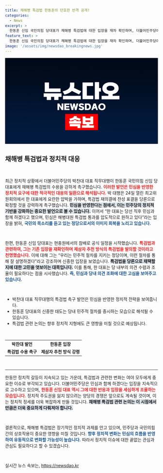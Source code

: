 ```yaml
---
title: 채해병 특검법 한동훈의 단호한 반격 공개!
categories:
  - News
excerpt: >
  한동훈 신임 국민의힘 당대표가 채해병 특검법에 대한 입장을 재차 확인하며, 더불어민주당이 압박 카드를 꺼내들었다. 민심은 특검법 통과를 원한다는 박찬대의 발언에 여야의 긴장감이 감돈다.
feature_text: >
  한동훈 신임 국민의힘 당대표가 채해병 특검법에 대한 입장을 재차 확인하며, 더불어민주당이 압박 카드를 꺼내들었다. 민심은 특검법 통과를 원한다는 박찬대의 발언에 여야의 긴장감이 감돈다.
image: '/assets/img/newsdao_breakingnews.jpg'
---
```


<p><img src="/assets/img/newsdao_breakingnews.jpg" alt="bookingtag 속보" /></p>

<h2 data-ke-size="size26">채해병 특검법과 정치적 대응</h2>

<p data-ke-size="size16">&nbsp;</p>

<p data-ke-size="size16">최근 정치적 상황에서 더불어민주당의 박찬대 대표 직무대행이 한동훈 국민의힘 신임 당대표에게 채해병 특검법의 수용을 강하게 촉구했습니다. <b><span style="color: #ee2323;">이러한 발언은 민심을 반영한 정치적 요구에 대한 적극적인 대응의 일환으로 해석됩니다.</span></b> 박 대행은 24일 열린 최고위원회의에서 한 대표에게 요란한 압박을 가하며, 특검법 재의결에 찬성 표결을 당론으로 확정할 것을 강력하게 촉구했습니다. <b><span style="background-color: #21538527;">민심을 반영한다는 점에서, 이는 민주당의 정치적 기반을 강화하는 중요한 발언으로 볼 수 있습니다.</span></b> 이어서 “한 대표는 당선 직후 민심과 함께 하겠다고 했으며, 민심은 해병대원 특검법 통과를 압도적으로 원하고 있다”라는 입장을 밝혀, <b><span style="color: #1a5490;">국민의 목소리를 듣고 있는 정당으로서의 이미지 회복을 노리고 있습니다.</span></b></p>

<p data-ke-size="size16">&nbsp;</p>

<p data-ke-size="size16">한편, 한동훈 신임 당대표는 현충원에서의 참배로 공식 일정을 시작했습니다. <b><span style="color: #ee2323;">특검법과 관련하여, 그는 기존 입장을 재확인하며 제삼자 추천 방식의 특검법을 발의할 것이라고 천명했습니다.</span></b> 이에 대해 그는 “우리는 민주적 절차를 지키는 정당이며, 이런 절차를 통해 잘 설명하겠다”라고 강조하며 신중한 입장을 보였습니다. <b><span style="background-color: #21538527;">특검법을 당론으로 채택할지에 대한 고민을 엿보이는 대목입니다.</span></b> 이를 통해, 한 대표는 당 내부의 의견 수렴과 조율이 필요하다는 점을 시사했습니다. <b><span style="color: #1a5490;">즉, 민심과 당내 의견 조화에 대한 고심을 보여주고 있습니다.</span></b></p>

<p data-ke-size="size16">&nbsp;</p>

<ul>
    <li>박찬대 대표 직무대행의 특검법 촉구 발언은 민심을 반영한 정치적 전략을 보여줍니다.</li>
    <li>한동훈 당대표의 신중한 태도는 당내 민주적 절차를 중시하는 모습으로 해석될 수 있습니다.</li>
    <li>특검법 관련 논의는 향후 정치적 지형에도 큰 영향을 미칠 것으로 예상됩니다.</li>
</ul>

<p data-ke-size="size16">&nbsp;</p>

<table>
    <tr>
        <td style="text-align: center; height: 17px;"><b>박찬대 발언</b></td>
        <td style="text-align: center; height: 17px;"><b>한동훈 입장</b></td>
    </tr>
    <tr>
        <td style="text-align: center; height: 17px;"><b>특검법 수용 촉구</b></td>
        <td style="text-align: center; height: 17px;"><b>제삼자 추천 방식 강령</b></td>
    </tr>
</table>

<p data-ke-size="size16">&nbsp;</p>

<hr />

<p data-ke-size="size16">한동안 정치적 갈등이 지속되고 있는 가운데, 특검법과 관련한 변화는 여야 모두에게 중요한 이슈로 부각되고 있습니다. 더불어민주당은 민심과 함께 하겠다는 입장을 지속적으로 고수하고 있으며, <b><span style="color: #ee2323;">한동훈 신임 대표 역시 그에 대한 반응과 입장을 세심하게 조율하는 모습입니다.</span></b> 정치적 주도권을 잃지 않으려는 양당의 경쟁은 앞으로도 계속될 것이며, 이는 정치적 정세를 더욱 복잡하게 만들 것입니다. <b><span style="background-color: #21538527;">채해병 특검법 관련 논의는 이 시점에서만큼은 더욱 중요하게 다뤄져야 합니다.</span></b></p>

<p data-ke-size="size16">&nbsp;</p>

<p data-ke-size="size16">결론적으로, 채해병 특검법은 장기적인 정치적 과제를 안고 있으며, 민주당과 국민의힘 간의 상호작용이 중요한 영향을 미칠 것입니다. <b><span style="color: #1a5490;">향후 정치적 변화는 민심의 흐름을 반영하여 유동적으로 변화할 가능성이 높습니다.</span></b> 따라서 정치적 이슈에 대한 끝없는 관심과 관심도 필요하다고 할 수 있겠습니다. </p>

<p data-ke-size="size16">&nbsp;</p>
실시간 뉴스 속보는, <a href="https://newsdao.kr" rel="dofollow">https://newsdao.kr</a>


